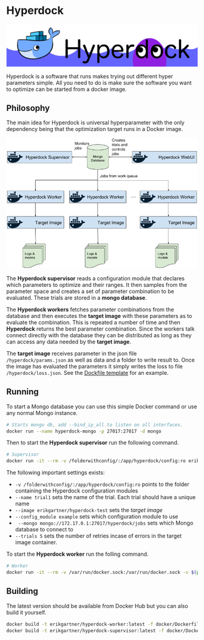 # Hyperdock

![Hyperdock logo](extra/banner.png)

Hyperdock is a software that runs makes trying out different hyper parameters simple. All you need to do is make sure the software you want to optimize can be started from a docker image.

## Philosophy

The main idea for Hyperdock is universal hyperparameter with the only dependency being that the optimization target runs in a Docker image.

![Hyperdock diagram](extra/diagram.png)

The **Hyperdock supervisor** reads a configuration module that declares which parameters to optimize and their ranges.
It then samples from the parameter space and creates a set of parameter combination to be evaluated. These trials are stored in a **mongo database**.

The **Hyperdock workers** fetches parameter combinations from the database and then executes the **target image** with these parameters as to evaluate the combination. This is repeated a number of time and then **Hyperdock** returns the best parameter combination. Since the workers talk connect directly with the database they can be distributed as long as they can access any data needed by the **target image**.

The **target image** receives parameter in the json file `/hyperdock/params.json` as well as data and a folder to write result to. Once the image has evaluated the parameters it simply writes the loss to file `/hyperdock/loss.json`. See the [Dockfile template](docker/Dockerfile.template) for an example.

## Running
To start a Mongo database you can use this simple Docker command or use any normal Mongo instance.

```bash
# Starts mongo db, add --bind_ip_all to listen on all interfaces.
docker run --name hyperdock-mongo -p 27017:27017 -d mongo
```

Then to start the **Hyperdock supervisor** run the following command.
```bash
# Supervisor
docker run -it --rm -v /folderwithconfig/:/app/hyperdock/config:ro erikgartner/hyperdock-supervisor:latest --name trial1 --image erikgartner/hyperdock-test --config_module example --trials 5 --mongo mongo://172.17.0.1:27017/hyperdock/jobs
```

The following important settings exists:

- `-v /folderwithconfig/:/app/hyperdock/config:ro` points to the folder containing the Hyperdock configuration modules
- `--name trial1` sets the name of the trial. Each trial should have a unique name
- `--image erikgartner/hyperdock-test` sets the _target image_
- `--config_module example` sets which configuration module to use
- ` --mongo mongo://172.17.0.1:27017/hyperdock/jobs` sets which Mongo database to connect to
- `--trials 5` sets the number of retries incase of errors in the target image container.

To start the **Hyperdock worker** run the folling command.
```bash
# Worker
docker run -it --rm -v /var/run/docker.sock:/var/run/docker.sock -v $(pwd)/results:/results -e HYPERDOCK_RESULT_DIR=$(pwd)/results -e HYPERDOCK_DATA_DIR=$(pwd)/data -e MONGO_URL=mongo://172.17.0.1:27017/hyperdock -e HYPERDOCK_RUNTIME="" -e HYPERDOCK_ENV="[]" erikgartner/hyperdock-worker:latest
```

## Building

The latest version should be available from Docker Hub but you can also build it yourself.

```bash
docker build -t erikgartner/hyperdock-worker:latest -f docker/Dockerfile.worker .
docker build -t erikgartner/hyperdock-supervisor:latest -f docker/Dockerfile.supervisor .
```
